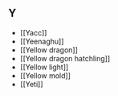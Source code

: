 ## Y

- [[Yacc]]
- [[Yeenaghu]]
- [[Yellow dragon]]
- [[Yellow dragon hatchling]]
- [[Yellow light]]
- [[Yellow mold]]
- [[Yeti]]
